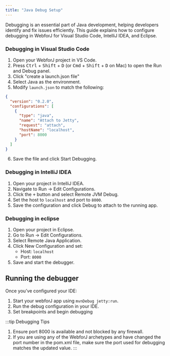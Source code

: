 ```yaml
---
title: "Java Debug Setup"
---
```


Debugging is an essential part of Java development, helping developers identify and fix issues efficiently. This guide explains how to configure debugging in WebforJ for Visual Studio Code, IntelliJ IDEA, and Eclipse.

<Tabs>
<TabItem value="vscode" label="Visual Studio Code">

### Debugging in Visual Studio Code

1. Open your WebforJ project in VS Code.
2. Press <kbd>Ctrl</kbd> + <kbd>Shift</kbd> + <kbd>D</kbd> (or <kbd>Cmd</kbd> + <kbd>Shift</kbd> + <kbd>D</kbd> on Mac) to open the Run and Debug panel.
3. Click "create a launch.json file"
4. Select Java as the environment.
5. Modify `launch.json` to match the following:

```json title="launch.json"
{
  "version": "0.2.0",
  "configurations": [
    {
      "type": "java",
      "name": "Attach to Jetty",
      "request": "attach",
      "hostName": "localhost",
      "port": 8000
    }
  ]
}
```

6. Save the file and click Start Debugging.

</TabItem>
<TabItem value="intellij" label="IntelliJ IDEA">

### Debugging in IntelliJ IDEA

1. Open your project in IntelliJ IDEA.
2. Navigate to Run → Edit Configurations.
3. Click the <kbd>+</kbd> button and select Remote JVM Debug.
4. Set the host to `localhost` and port to `8000`.
5. Save the configuration and click Debug to attach to the running app.

</TabItem>
<TabItem value="eclipse" label="Eclipse">

### Debugging in eclipse

1. Open your project in Eclipse.
2. Go to Run → Edit Configurations.
3. Select Remote Java Application.
4. Click New Configuration and set:
   - Host: `localhost`
   - Port: `8000`
5. Save and start the debugger.

</TabItem>
</Tabs>

## Running the debugger

Once you’ve configured your IDE:

1. Start your webforJ app using `mvnDebug jetty:run`.
2. Run the debug configuration in your IDE.
3. Set breakpoints and begin debugging

:::tip Debugging Tips
1. Ensure port 8000 is available and not blocked by any firewall.
2. If you are using any of the WebforJ archetypes and have changed the port number in the pom.xml file, make sure the port used for debugging matches the updated value.
:::